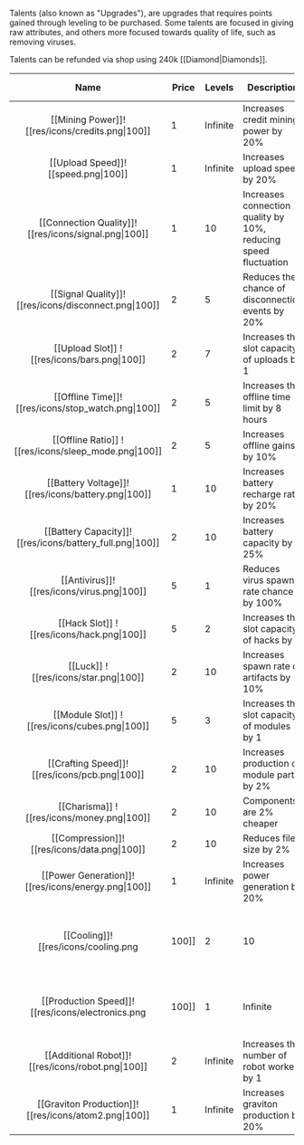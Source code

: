 Talents (also known as "Upgrades"), are upgrades that requires points gained through leveling to be purchased. Some talents are focused in giving raw attributes, and others more focused towards quality of life, such as removing viruses.

Talents can be refunded via shop using 240k [[Diamond|Diamonds]].

|                           Name                           | Price | Levels   | Description                                                     | Level Required | Tech Required                             |
|:--------------------------------------------------------:| ----- | -------- | --------------------------------------------------------------- | -------------- | ----------------------------------------- |
|     [[Mining Power]]![[res/icons/credits.png\|100]]      | 1     | Infinite | Increases credit mining power by 20%                            | 1              |                                           |
|           [[Upload Speed]]![[speed.png\|100]]            | 1     | Infinite | Increases upload speed by 20%                                   | 1              |                                           |
|   [[Connection Quality]]![[res/icons/signal.png\|100]]   | 1     | 10       | Increases connection quality by 10%, reducing speed fluctuation | 2              |                                           |
|   [[Signal Quality]]![[res/icons/disconnect.png\|100]]   | 2     | 5        | Reduces the chance of disconnection events by 20%               | 3              |                                           |
|       [[Upload Slot]] ![[res/icons/bars.png\|100]]       | 2     | 7        | Increases the slot capacity of uploads by 1                     | 5              |                                           |
|    [[Offline Time]]![[res/icons/stop_watch.png\|100]]    | 2     | 5        | Increases the offline time limit by 8 hours                     | 8              |                                           |
|   [[Offline Ratio]] ![[res/icons/sleep_mode.png\|100]]   | 2     | 5        | Increases offline gains by 10%                                  | 10             |                                           |
|    [[Battery Voltage]]![[res/icons/battery.png\|100]]    | 1     | 10       | Increases battery recharge rate by 20%                          | 12             |                                           |
| [[Battery Capacity]]![[res/icons/battery_full.png\|100]] | 2     | 10       | Increases battery capacity by 25%                               | 14             |                                           |
|        [[Antivirus]]![[res/icons/virus.png\|100]]        | 5     | 1        | Reduces virus spawn rate chance by 100%                         | 16             |                                           |
|        [[Hack Slot]] ![[res/icons/hack.png\|100]]        | 5     | 2        | Increases the slot capacity of hacks by 1                       | 18             |                                           |
|          [[Luck]] ![[res/icons/star.png\|100]]           | 2     | 10       | Increases spawn rate of artifacts by 10%                        | 20             |                                           |
|      [[Module Slot]] ![[res/icons/cubes.png\|100]]      | 5     | 3        | Increases the slot capacity of modules by 1                     | 0              | [[Modules (Research)\|Modules]]           |
|      [[Crafting Speed]]![[res/icons/pcb.png\|100]]      | 2     | 10       | Increases production of module parts by 2%                      | 0              | [[Modules (Research)\|Modules]]           |
|        [[Charisma]] ![[res/icons/money.png\|100]]        | 2     | 10       | Components are 2% cheaper                                       | 23             |                                           |
|       [[Compression]]![[res/icons/data.png\|100]]        | 2     | 10       | Reduces file size by 2%                                         | 27             |                                           |
|    [[Power Generation]]![[res/icons/energy.png\|100]]    | 1     | Infinite | Increases power generation by 20%                               | 0              |                                           |
|       [[Cooling]]![[res/icons/cooling.png|100]]        | 2     | 10       | Increases the maximum heat threshold by 20%                     | 0              | [[Overclocking (Research)\|Overclocking]] |
| [[Production Speed]]![[res/icons/electronics.png|100]] | 1     | Infinite | Increases the fabricator speed by 20%                           | 0              | [[Manufactory (Research)\|Manufactory]]   |
|    [[Additional Robot]]![[res/icons/robot.png\|100]]     | 2     | Infinite | Increases the number of robot workers by 1                      | 0              | [[Logistic Robots]]                       |
|   [[Graviton Production]]![[res/icons/atom2.png\|100]]   | 1     | Infinite | Increases graviton production by 20%                            | 0              | [[Space Shaper]]                          |

